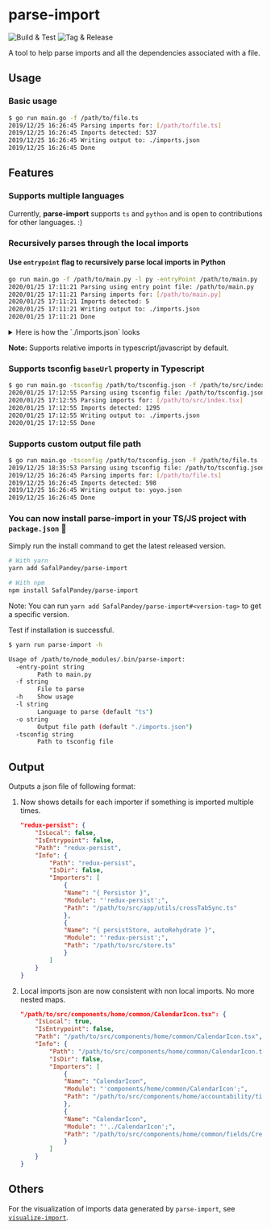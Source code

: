 # parse-import

![Build & Test](https://github.com/SafalPandey/parse-import/workflows/Build%20&%20Test/badge.svg)
![Tag & Release](https://github.com/SafalPandey/parse-import/workflows/Tag%20&%20Release/badge.svg)

A tool to help parse imports and all the dependencies associated with a file.

## Usage

### Basic usage

```bash
$ go run main.go -f /path/to/file.ts
2019/12/25 16:26:45 Parsing imports for: [/path/to/file.ts]
2019/12/25 16:26:45 Imports detected: 537
2019/12/25 16:26:45 Writing output to: ./imports.json
2019/12/25 16:26:45 Done
```

## Features

### Supports multiple languages

Currently, **parse-import** supports `ts` and `python` and is open to contributions for other languages. :)

### Recursively parses through the local imports

#### Use `entrypoint` flag to recursively parse local imports in Python

```bash
go run main.go -f /path/to/main.py -l py -entryPoint /path/to/main.py
2020/01/25 17:11:21 Parsing using entry point file: /path/to/main.py
2020/01/25 17:11:21 Parsing imports for: [/path/to/main.py]
2020/01/25 17:11:21 Imports detected: 5
2020/01/25 17:11:21 Writing output to: ./imports.json
2020/01/25 17:11:21 Done
```

<details>
<summary>Here is how the `./imports.json` looks</summary>

```json
{
  "/path/to/baseDir/main.py": {
    "IsLocal": true,
    "IsEntrypoint": true,
    "Path": "/path/to/baseDir/main.py",
    "Info": {
      "Path": "/path/to/baseDir/main.py",
      "IsDir": false,
      "Imports": [
        "/path/to/baseDir/ablah/abc.py",
        "/path/to/baseDir/utils/blahhah/something/",
        "/path/to/baseDir/utils/blahhah/uss.py",
        "/path/to/baseDir/utils/utils.py",
      ]
      "Importers": null
    }
  },
  "/path/to/baseDir/ablah/abc.py": {
    "IsLocal": true,
    "IsEntrypoint": false,
    "Path": "/path/to/baseDir/ablah/abc.py",
    "Info": {
      "Path": "/path/to/baseDir/ablah/abc.py",
      "IsDir": false,
      "Imports": ["/path/to/baseDir/utils/utils.py"],
      "Importers": [
        {
          "Name": "some2",
          "Module": "ablah.abc",
          "Path": "/path/to/baseDir/main.py"
        }
      ]
    }
  },
  "/path/to/baseDir/utils/blahhah/something/": {
    "IsLocal": true,
    "IsEntrypoint": false,
    "Path": "/path/to/baseDir/utils/blahhah/something/",
    "Info": {
      "Path": "/path/to/baseDir/utils/blahhah/something/",
      "IsDir": true,
      "Imports": null,
      "Importers": [
        {
          "Name": "ess",
          "Module": "utils.blahhah.something",
          "Path": "/path/to/baseDir/main.py"
        }
      ]
    }
  },
  "/path/to/baseDir/utils/blahhah/uss.py": {
    "IsLocal": true,
    "IsEntrypoint": false,
    "Path": "/path/to/baseDir/utils/blahhah/uss.py",
    "Info": {
      "Path": "/path/to/baseDir/utils/blahhah/uss.py",
      "IsDir": false,
      "Imports": [
        "datetime",
        "/path/to/baseDir/utils/utils.py"
      ],
      "Importers": [
        {
          "Name": "some3",
          "Module": "utils.blahhah.uss",
          "Path": "/path/to/baseDir/main.py"
        }
      ]
    }
  },
  "/path/to/baseDir/utils/utils.py": {
    "IsLocal": true,
    "IsEntrypoint": false,
    "Path": "/path/to/baseDir/utils/utils.py",
    "Info": {
      "Path": "/path/to/baseDir/utils/utils.py",
      "IsDir": false,
      "Imports": []
      "Importers": [
        {
          "Name": "some",
          "Module": "utils.utils",
          "Path": "/path/to/baseDir/ablah/abc.py"
        },
        {
          "Name": "some",
          "Module": "utils.utils",
          "Path": "/path/to/baseDir/utils/blahhah/uss.py"
        },
        {
          "Name": "some",
          "Module": "utils.utils",
          "Path": "/path/to/baseDir/main.py"
        }
      ]
    }
  },
  "datetime": {
    "IsLocal": false,
    "IsEntrypoint": false,
    "Path": "datetime",
    "Info": {
      "Path": "datetime",
      "IsDir": false,
      "Imports": null,
      "Importers": [
        {
          "Name": "datetime",
          "Module": "datetime",
          "Path": "/path/to/baseDir/utils/blahhah/uss.py"
        }
      ]
    }
  }
}
```

</details>

**Note:** Supports relative imports in typescript/javascript by default.

### Supports tsconfig `baseUrl` property in Typescript

```bash
$ go run main.go -tsconfig /path/to/tsconfig.json -f /path/to/src/index.tsx
2020/01/25 17:12:55 Parsing using tsconfig file: /path/to/tsconfig.json
2020/01/25 17:12:55 Parsing imports for: [/path/to/src/index.tsx]
2020/01/25 17:12:55 Imports detected: 1295
2020/01/25 17:12:55 Writing output to: ./imports.json
2020/01/25 17:12:55 Done
```

### Supports custom output file path

```bash
$ go run main.go -tsconfig /path/to/tsconfig.json -f /path/to/file.ts -o yoyo.json
2019/12/25 18:35:53 Parsing using tsconfig file: /path/to/tsconfig.json
2019/12/25 16:26:45 Parsing imports for: [/path/to/file.ts]
2019/12/25 16:26:45 Imports detected: 598
2019/12/25 16:26:45 Writing output to: yoyo.json
2019/12/25 16:26:45 Done
```

### You can now install parse-import in your TS/JS project with `package.json` :tada:

Simply run the install command to get the latest released version.

```bash
# With yarn
yarn add SafalPandey/parse-import

# With npm
npm install SafalPandey/parse-import
```

Note: You can run `yarn add SafalPandey/parse-import#<version-tag>` to get a specific version.

Test if installation is successful.

```bash
$ yarn run parse-import -h

Usage of /path/to/node_modules/.bin/parse-import:
  -entry-point string
        Path to main.py
  -f string
        File to parse
  -h    Show usage
  -l string
        Language to parse (default "ts")
  -o string
        Output file path (default "./imports.json")
  -tsconfig string
        Path to tsconfig file
```

## Output

Outputs a json file of following format:

1. Now shows details for each importer if something is imported multiple times.

    ```json
    "redux-persist": {
        "IsLocal": false,
        "IsEntrypoint": false,
        "Path": "redux-persist",
        "Info": {
            "Path": "redux-persist",
            "IsDir": false,
            "Importers": [
                {
                "Name": "{ Persistor }",
                "Module": "'redux-persist';",
                "Path": "/path/to/src/app/utils/crossTabSync.ts"
                },
                {
                "Name": "{ persistStore, autoRehydrate }",
                "Module": "'redux-persist';",
                "Path": "/path/to/src/store.ts"
                }
            ]
        }
    }
    ```

2. Local imports json are now consistent with non local imports. No more nested maps.

    ```json
    "/path/to/src/components/home/common/CalendarIcon.tsx": {
        "IsLocal": true,
        "IsEntrypoint": false,
        "Path": "/path/to/src/components/home/common/CalendarIcon.tsx",
        "Info": {
            "Path": "/path/to/src/components/home/common/CalendarIcon.tsx",
            "IsDir": false,
            "Importers": [
                {
                "Name": "CalendarIcon",
                "Module": "'components/home/common/CalendarIcon';",
                "Path": "/path/to/src/components/home/accountability/time-and-attendance/UpdateTodo.tsx"
                },
                {
                "Name": "CalendarIcon",
                "Module": "'../CalendarIcon';",
                "Path": "/path/to/src/components/home/common/fields/CreateTodo.tsx"
                }
            ]
        }
    }
    ```

## Others

For the visualization of imports data generated by `parse-import`, see [`visualize-import`](https://github.com/SafalPandey/visualize-import).
